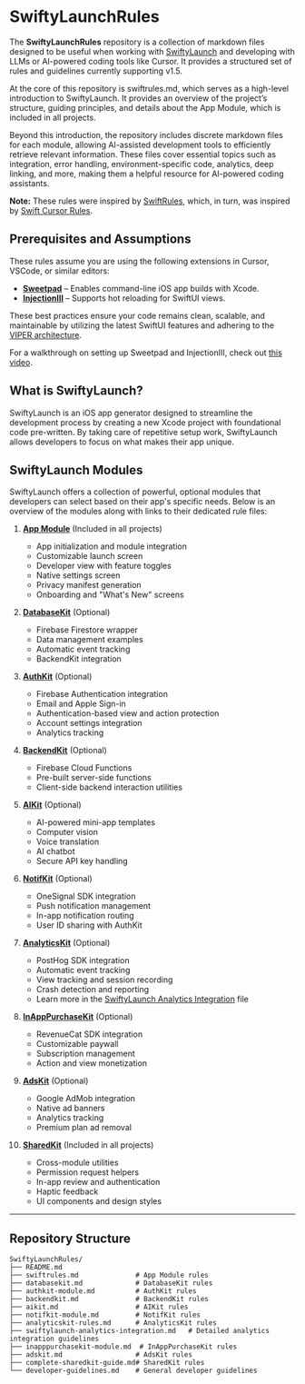 # SwiftyLaunchRules

The **SwiftyLaunchRules** repository is a collection of markdown files designed to be useful when working with [SwiftyLaunch](http://swiftylaun.ch) and developing with LLMs or AI-powered coding tools like Cursor. It provides a structured set of rules and guidelines currently supporting v1.5.

At the core of this repository is swiftrules.md, which serves as a high-level introduction to SwiftyLaunch. It provides an overview of the project’s structure, guiding principles, and details about the App Module, which is included in all projects.

Beyond this introduction, the repository includes discrete markdown files for each module, allowing AI-assisted development tools to efficiently retrieve relevant information. These files cover essential topics such as integration, error handling, environment-specific code, analytics, deep linking, and more, making them a helpful resource for AI-powered coding assistants.

**Note:** These rules were inspired by [SwiftRules](https://github.com/danielraffel/SwiftRules), which, in turn, was inspired by [Swift Cursor Rules](https://www.rayfernando.ai/swift-cursor-rules).

## Prerequisites and Assumptions

These rules assume you are using the following extensions in Cursor, VSCode, or similar editors:

- **[Sweetpad](https://sweetpad.hyzyla.dev)** – Enables command-line iOS app builds with Xcode.
- **[InjectionIII](https://github.com/johnno1962/InjectionIII)** – Supports hot reloading for SwiftUI views.

These best practices ensure your code remains clean, scalable, and maintainable by utilizing the latest SwiftUI features and adhering to the [VIPER architecture](https://medium.com/@pinarkocak/understanding-viper-pattern-619fa9a0b1f1).

For a walkthrough on setting up Sweetpad and InjectionIII, check out [this video](https://www.youtube.com/watch?v=s7BVmsZSmWQ).

## What is SwiftyLaunch?

SwiftyLaunch is an iOS app generator designed to streamline the development process by creating a new Xcode project with foundational code pre-written. By taking care of repetitive setup work, SwiftyLaunch allows developers to focus on what makes their app unique.

## SwiftyLaunch Modules

SwiftyLaunch offers a collection of powerful, optional modules that developers can select based on their app's specific needs. Below is an overview of the modules along with links to their dedicated rule files:

1. **[App Module](swiftrules.md)** (Included in all projects)  
   - App initialization and module integration  
   - Customizable launch screen  
   - Developer view with feature toggles  
   - Native settings screen  
   - Privacy manifest generation  
   - Onboarding and "What's New" screens

2. **[DatabaseKit](databasekit.md)** (Optional)  
   - Firebase Firestore wrapper  
   - Data management examples  
   - Automatic event tracking  
   - BackendKit integration

3. **[AuthKit](authkit-module.md)** (Optional)  
   - Firebase Authentication integration  
   - Email and Apple Sign-in  
   - Authentication-based view and action protection  
   - Account settings integration  
   - Analytics tracking

4. **[BackendKit](backendkit.md)** (Optional)  
   - Firebase Cloud Functions  
   - Pre-built server-side functions  
   - Client-side backend interaction utilities

5. **[AIKit](aikit.md)** (Optional)  
   - AI-powered mini-app templates  
   - Computer vision  
   - Voice translation  
   - AI chatbot  
   - Secure API key handling

6. **[NotifKit](notifkit-module.md)** (Optional)  
   - OneSignal SDK integration  
   - Push notification management  
   - In-app notification routing  
   - User ID sharing with AuthKit

7. **[AnalyticsKit](analyticskit-rules.md)** (Optional)  
   - PostHog SDK integration  
   - Automatic event tracking  
   - View tracking and session recording  
   - Crash detection and reporting  
   - Learn more in the [SwiftyLaunch Analytics Integration](swiftylaunch-analytics-integration.md) file

8. **[InAppPurchaseKit](inapppurchasekit-module.md)** (Optional)  
   - RevenueCat SDK integration  
   - Customizable paywall  
   - Subscription management  
   - Action and view monetization

9. **[AdsKit](adskit.md)** (Optional)  
   - Google AdMob integration  
   - Native ad banners  
   - Analytics tracking  
   - Premium plan ad removal

10. **[SharedKit](complete-sharedkit-guide.md)** (Included in all projects)  
    - Cross-module utilities  
    - Permission request helpers  
    - In-app review and authentication  
    - Haptic feedback  
    - UI components and design styles

---

## Repository Structure

```
SwiftyLaunchRules/
├── README.md
├── swiftrules.md              # App Module rules
├── databasekit.md             # DatabaseKit rules
├── authkit-module.md          # AuthKit rules
├── backendkit.md              # BackendKit rules
├── aikit.md                   # AIKit rules
├── notifkit-module.md         # NotifKit rules
├── analyticskit-rules.md      # AnalyticsKit rules
├── swiftylaunch-analytics-integration.md   # Detailed analytics integration guidelines
├── inapppurchasekit-module.md  # InAppPurchaseKit rules
├── adskit.md                  # AdsKit rules
├── complete-sharedkit-guide.md# SharedKit rules
└── developer-guidelines.md    # General developer guidelines
```
